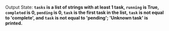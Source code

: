 Output State: **`tasks` is a list of strings with at least 1 task, `running` is True, `completed` is 0, `pending` is 0, `task` is the first task in the list, `task` is not equal to 'complete', and `task` is not equal to 'pending'; 'Unknown task' is printed.**